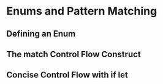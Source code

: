 # Enums and Pattern Matching
## Defining an Enum
## The match Control Flow Construct
## Concise Control Flow with if let
